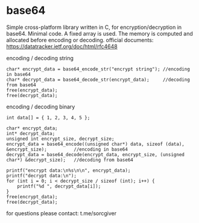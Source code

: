 # base64
Simple cross-platform library written in C, for encryption/decryption in base64.
Minimal code.
A fixed array is used. The memory is computed and allocated before encoding or decoding.
official documents: https://datatracker.ietf.org/doc/html/rfc4648

encoding / decoding string
```
char* encrypt_data = base64_encode_str("encrypt string"); //encoding in base64
char* decrypt_data = base64_decode_str(encrypt_data);     //decoding from base64
free(encrypt_data);
free(decrypt_data);
```

encoding / decoding binary
```
int data[] = { 1, 2, 3, 4, 5 };

char* encrypt_data;
int* decrypt_data;
unsigned int encrypt_size, decrypt_size;
encrypt_data = base64_encode((unsigned char*) data, sizeof (data), &encrypt_size);          //encoding in base64
decrypt_data = base64_decode(encrypt_data, encrypt_size, (unsigned char*) &decrypt_size);   //decoding from base64

printf("encrypt data:\n%s\n\n", encrypt_data);
printf("decrypt data:\n");
for (int i = 0; i < decrypt_size / sizeof (int); i++) {
    printf("%d ", decrypt_data[i]);
}
free(encrypt_data);
free(decrypt_data);
```

for questions please contact: t.me/sorcgiver
